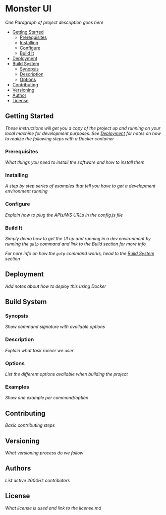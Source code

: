 # Monster UI

*One Paragraph of project description goes here*

* [Getting Started](#getting-started)
    - [Prerequisites](#prerequisites)
    - [Installing](#installing)
    - [Configure](#configure)
    - [Build It](#build-it)
* [Deployment](#deployment)
* [Build System](#build-system)
    - [Synopsis](#synopsis)
    - [Description](#description)
    - [Options](#options)
* [Contributing](#contributing)
* [Versioning](#versioning)
* [Author](#author)
* [License](#license)

## Getting Started

*These instructions will get you a copy of the project up and running on your local machine for development purposes. See [Deployment](#deployment) for notes on how to realize the following steps with a Docker container*

### Prerequisites

*What things you need to install the software and how to install them*

### Installing

*A step by step series of examples that tell you have to get a development environment running*

### Configure

*Explain how to plug the APIs/WS URLs in the config.js file*

### Build It

*Simply demo how to get the UI up and running in a dev environment by running the `gulp` command and link to the Build section for more info*

*For nore info on how the `gulp` command works, head to the [Build System](#build-system) section*

## Deployment

*Add notes about how to deploy this using Docker*

## Build System

### Synopsis

*Show command signature with available options*

### Description

*Explain what task runner we user*

### Options

*List the different options available when building the project*

### Examples

*Show one example per command/option*

## Contributing

*Basic contributing steps*

## Versioning

*What versioning process do we follow*

## Authors

*List active 2600Hz contributors*

## License

*What license is used and link to the license.md*